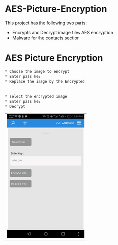 # AES-Picture-Encryption
This project has the following two parts: 
* Encrypts and Decrypt image files AES encryption
* Malware for the contacts section 

# AES Picture Encryption

    * Choose the image to encrypt
    * Enter pass key
    * Replace the image by the Encrypted


    * select the encrypted image
    * Enter pass key
    * Decrypt
    
<table style="width:100%">
   <tr>
    <td><img src="https://github.com/JaberBabaki/AES-Picture-Encryption/blob/main/pic/3.jpeg" width="250" height="400" /></td>
  </tr>
</table>


